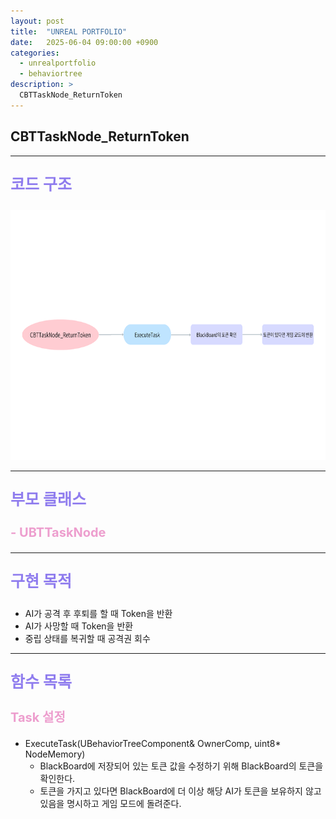 ```yaml
---
layout: post
title:  "UNREAL PORTFOLIO"
date:   2025-06-04 09:00:00 +0900
categories:
  - unrealportfolio
  - behaviortree
description: >
  CBTTaskNode_ReturnToken
---
```

## CBTTaskNode_ReturnToken

---

<p style = "color:#8f7cee; font-size:25px; font-weight:bold">
코드 구조
</p>

<img src = "/assets/img/unrealportfolio/CBTTaskNode_ReturnToken.png" width = "1000" height = "400">

---

<p style = "color:#8f7cee; font-size:25px; font-weight:bold">
부모 클래스
</p>

<p style = "color:#ed9ece; font-size:20px; font-weight:bold">
- UBTTaskNode
</p>

---

<p style = "color:#8f7cee; font-size:25px; font-weight:bold">
구현 목적
</p>

- AI가 공격 후 후퇴를 할 때 Token을 반환
- AI가 사망할 때 Token을 반환
- 중립 상태를 복귀할 때 공격권 회수

---

<p style = "color:#8f7cee; font-size:25px; font-weight:bold">
함수 목록
</p>

<p style = "color:#ed9ece; font-size:20px; font-weight:bold">
Task 설정
</p>

- ExecuteTask(UBehaviorTreeComponent& OwnerComp, uint8* NodeMemory)
  - BlackBoard에 저장되어 있는 토큰 값을 수정하기 위해 BlackBoard의 토큰을 확인한다.
  - 토큰을 가지고 있다면 BlackBoard에 더 이상 해당 AI가 토큰을 보유하지 않고 있음을 명시하고 게임 모드에 돌려준다.
